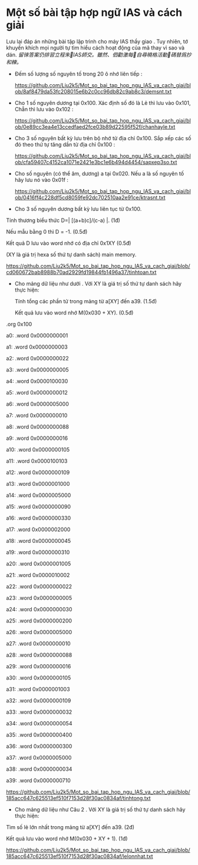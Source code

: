 # Một số bài tập hợp ngữ IAS và cách giải
Lưu lại đáp án những bài tập lập trình cho máy IAS thầy giao . Tuy nhiên, tớ khuyến khích mọi người tự tìm hiểu cách hoạt động của mã thay vì sao và dán.
*留徠答案仍排習立程朱𣛠IAS師交。雖然、伵勸激每𠊛自尋曉格活動𧵑碼替爲抄和𥻂。*


- Đếm số lượng số nguyên tố trong 20 ô nhớ liên tiếp :
  
  https://github.com/Liu2k5/Mot_so_bai_tap_hop_ngu_IAS_va_cach_giai/blob/8af8479da53fc208015e6b2c0cc96db82c9ab8c3/demsnt.txt
  
- Cho 1 số nguyên dương tại 0x100. Xác định số đó là Lẻ thì lưu vào 0x101, Chẵn thì lưu vào 0x102 :

  https://github.com/Liu2k5/Mot_so_bai_tap_hop_ngu_IAS_va_cach_giai/blob/0e89cc3ea4e13ccedfaed2fce03b89d22595f52f/chanhayle.txt

- Cho 3 số nguyên bất kỳ lưu trên bộ nhớ từ địa chỉ 0x100. Sắp xếp các số đó theo thứ tự tăng dần từ địa chỉ 0x100 :

  https://github.com/Liu2k5/Mot_so_bai_tap_hop_ngu_IAS_va_cach_giai/blob/cfa59407c4152ca1071e2421e3bc1e6b494d4454/sapxep3so.txt

- Cho số nguyên (có thể âm, dương) a tại 0x020. Nếu a là số nguyên tố hãy lưu nó vào 0x01f :

  https://github.com/Liu2k5/Mot_so_bai_tap_hop_ngu_IAS_va_cach_giai/blob/0416ff4c228df5cd8059fe92dc702510aa2e91ce/ktrasnt.txt

- Cho 3 số nguyên dương bất kỳ lưu liên tục từ 0x100.

Tính thương biểu thức D=| [(a+b)c]/(c-a) |. (1đ)

Nếu mẫu bằng 0 thì D = -1. (0.5đ)

Kết quả D lưu vào word nhớ có địa chỉ 0x1XY (0.5đ)

(XY là giá trị hexa số thứ tự danh sách) main memory.

  https://github.com/Liu2k5/Mot_so_bai_tap_hop_ngu_IAS_va_cach_giai/blob/cd060672bab8988b70ad2929fd19844fb1496a37/tinhtoan.txt

- Cho mảng dữ liệu như dưới . Với XY là giá trị số thứ tự danh sách hãy thực hiện:

  Tính tổng các phần tử trong mảng từ a[XY]  đến a39. (1.5đ)
  
  Kết quả lưu vào word nhớ M(0x030 + XY). (0.5đ)

.org 0x100

a0: .word 0x0000000001

a1: .word 0x0000000003

a2: .word 0x0000000022

a3: .word 0x0000000005

a4: .word 0x0000100030

a5: .word 0x0000000012

a6: .word 0x0000005000

a7: .word 0x0000000010

a8: .word 0x0000000088

a9: .word 0x0000000016

a10: .word 0x0000000105

a11: .word 0x0000100103

a12: .word 0x0000000109

a13: .word 0x0000001000

a14: .word 0x0000005000

a15: .word 0x0000000090

a16: .word 0x0000000330

a17: .word 0x0000002000

a18: .word 0x0000000045

a19: .word 0x0000000310

a20: .word 0x0000001005

a21: .word 0x0000010002

a22: .word 0x0000000022

a23: .word 0x0000000005

a24: .word 0x0000000030

a25: .word 0x0000000200

a26: .word 0x0000005000

a27: .word 0x0000000010

a28: .word 0x0000000088

a29: .word 0x0000000016

a30: .word 0x0000000105

a31: .word 0x0000001003

a32: .word 0x0000000109

a33: .word 0x0000000032

a34: .word 0x0000000054

a35: .word 0x0000000400

a36: .word 0x0000000300

a37: .word 0x0000005000

a38: .word 0x0000000034

a39: .word 0x0000000710

  https://github.com/Liu2k5/Mot_so_bai_tap_hop_ngu_IAS_va_cach_giai/blob/185acc647c625513ef510f7153d28f30ac0834af/tinhtong.txt

- Cho mảng dữ liệu như Câu 2 . Với XY là giá trị số thứ tự danh sách hãy thực hiện:

Tìm số lẻ lớn nhất trong mảng từ a[XY]  đến a39. (2đ)

 Kết quả lưu vào word nhớ M(0x030 + XY + 1). (1đ)

 https://github.com/Liu2k5/Mot_so_bai_tap_hop_ngu_IAS_va_cach_giai/blob/185acc647c625513ef510f7153d28f30ac0834af/lelonnhat.txt

  

